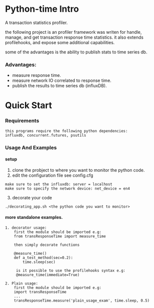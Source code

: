 # Python-time Intro

A transaction statistics profiler.

the following project is an profiler framework was writen for handle, 
manage, and get transaction response time statistics.
it also extends profilehooks, and expose some additional capabilities.

some of the advantages is the ability to publish stats to time series db.

### Advantages:
- measure response time.
- measure network IO correlated to response time.
- publish the results to time series db (influxDB).

# Quick Start

### Requirements
```
this programs require the following python dependencies:
influxdb, concurrent.futures, psutils
```

### Usage And Examples
#### setup
1. clone the probject to where you want to monitor the python code.
2. edit the configuration file see config.cfg
```
make sure to set the influxdb: server = localhost
make sure to specify the network device: net_device = en4
```

3. decorate your code
 ```
 ./decorating_app.sh <the python code you want to monitor>
 ```


#### more standalone examples.
```
1. decorator usage:
    first the module should be imported e.g:
    from transResponseTime import measure_time
    
    then simply decorate functions
    
    @measure_time()
    def a_test_method(sec=0.2):
        time.sleep(sec)
        
     is it possible to use the profilehooks syntax e.g:
     @measure_time(immediate=True)
        
2. Plain usage:
    first the module should be imported e.g:
    import transResponseTime
    ...
    transResponseTime.measure('plain_usage_exam', time.sleep, 0.5)
```